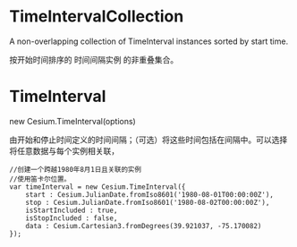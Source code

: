 # TimeIntervalCollection

A non-overlapping collection of TimeInterval instances sorted by start time.

按开始时间排序的 时间间隔实例 的非重叠集合。

# TimeInterval

new Cesium.TimeInterval\(options\)

由开始和停止时间定义的时间间隔；（可选）将这些时间包括在间隔中。可以选择将任意数据与每个实例相关联，

```
//创建一个跨越1980年8月1日且关联的实例
//使用笛卡尔位置。
var timeInterval = new Cesium.TimeInterval({
    start : Cesium.JulianDate.fromIso8601('1980-08-01T00:00:00Z'),
    stop : Cesium.JulianDate.fromIso8601('1980-08-02T00:00:00Z'),
    isStartIncluded : true,
    isStopIncluded : false,
    data : Cesium.Cartesian3.fromDegrees(39.921037, -75.170082)
});
```



